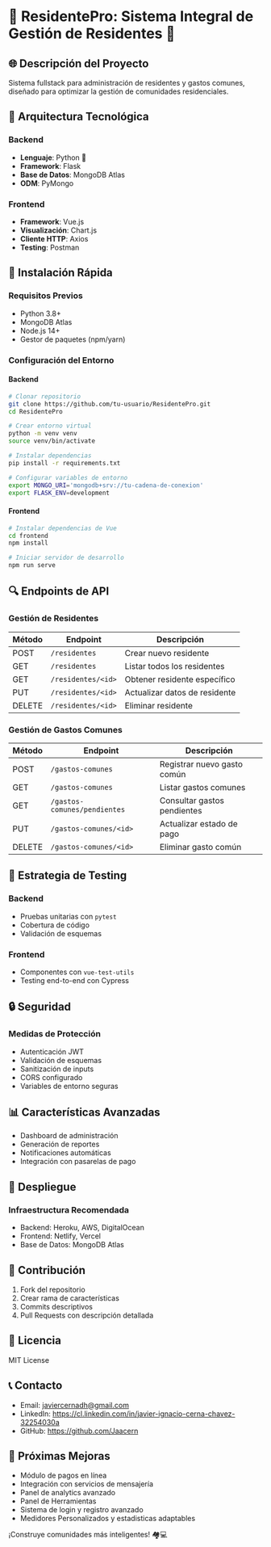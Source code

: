 # 🏢 ResidentePro: Sistema Integral de Gestión de Residentes 🚀

## 🌐 Descripción del Proyecto
Sistema fullstack para administración de residentes y gastos comunes, diseñado para optimizar la gestión de comunidades residenciales.

## 🔧 Arquitectura Tecnológica

### Backend
- **Lenguaje**: Python 🐍
- **Framework**: Flask
- **Base de Datos**: MongoDB Atlas
- **ODM**: PyMongo

### Frontend
- **Framework**: Vue.js
- **Visualización**: Chart.js
- **Cliente HTTP**: Axios
- **Testing**: Postman

## 🚀 Instalación Rápida

### Requisitos Previos
- Python 3.8+
- MongoDB Atlas
- Node.js 14+
- Gestor de paquetes (npm/yarn)

### Configuración del Entorno

#### Backend
```bash
# Clonar repositorio
git clone https://github.com/tu-usuario/ResidentePro.git
cd ResidentePro

# Crear entorno virtual
python -m venv venv
source venv/bin/activate

# Instalar dependencias
pip install -r requirements.txt

# Configurar variables de entorno
export MONGO_URI='mongodb+srv://tu-cadena-de-conexion'
export FLASK_ENV=development
```

#### Frontend
```bash
# Instalar dependencias de Vue
cd frontend
npm install

# Iniciar servidor de desarrollo
npm run serve
```

## 🔍 Endpoints de API

### Gestión de Residentes
| Método | Endpoint | Descripción |
|--------|----------|-------------|
| POST | `/residentes` | Crear nuevo residente |
| GET | `/residentes` | Listar todos los residentes |
| GET | `/residentes/<id>` | Obtener residente específico |
| PUT | `/residentes/<id>` | Actualizar datos de residente |
| DELETE | `/residentes/<id>` | Eliminar residente |

### Gestión de Gastos Comunes
| Método | Endpoint | Descripción |
|--------|----------|-------------|
| POST | `/gastos-comunes` | Registrar nuevo gasto común |
| GET | `/gastos-comunes` | Listar gastos comunes |
| GET | `/gastos-comunes/pendientes` | Consultar gastos pendientes |
| PUT | `/gastos-comunes/<id>` | Actualizar estado de pago |
| DELETE | `/gastos-comunes/<id>` | Eliminar gasto común |

## 🧪 Estrategia de Testing

### Backend
- Pruebas unitarias con `pytest`
- Cobertura de código
- Validación de esquemas

### Frontend
- Componentes con `vue-test-utils`
- Testing end-to-end con Cypress

## 🔒 Seguridad

### Medidas de Protección
- Autenticación JWT
- Validación de esquemas
- Sanitización de inputs
- CORS configurado
- Variables de entorno seguras

## 📊 Características Avanzadas
- Dashboard de administración
- Generación de reportes
- Notificaciones automáticas
- Integración con pasarelas de pago

## 🚀 Despliegue

### Infraestructura Recomendada
- Backend: Heroku, AWS, DigitalOcean
- Frontend: Netlify, Vercel
- Base de Datos: MongoDB Atlas

## 🤝 Contribución
1. Fork del repositorio
2. Crear rama de características
3. Commits descriptivos
4. Pull Requests con descripción detallada

## 📄 Licencia
MIT License

## 📞 Contacto
- Email: javiercernadh@gmail.com
- LinkedIn: https://cl.linkedin.com/in/javier-ignacio-cerna-chavez-32254030a
- GitHub: https://github.com/Jaacern

## 🌟 Próximas Mejoras
- Módulo de pagos en línea
- Integración con servicios de mensajería
- Panel de analytics avanzado
- Panel de Herramientas
- Sistema de login y registro avanzado
- Medidores Personalizados y estadisticas adaptables

¡Construye comunidades más inteligentes! 🏘️💻
